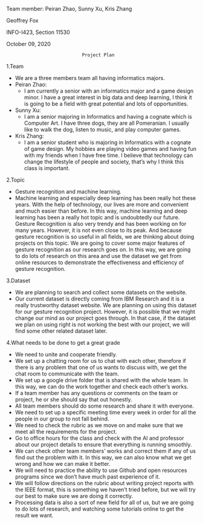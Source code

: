 Team member: Peiran Zhao, Sunny Xu, Kris Zhang

Geoffrey Fox

INFO-I423, Section 11530

October 09, 2020

								Project Plan
											
1.Team
- We are a three members team all having informatics majors.
- Peiran Zhao: 
  - I am currently a senior with an informatics major and a game design minor. I have a great interest in big data and deep learning, I think it is going to be a field with great potential and lots of opportunities.
- Sunny Xu:
  - I am a senior majoring in Informatics and having a cognate which is Computer Art. I have three dogs, they are all Pomeranian. I usually like to walk the dog, listen to music, and play computer games. 
- Kris Zhang: 
  - I am a senior student who is majoring in Informatics with a cognate of game design. My hobbies are playing video games and having fun with my friends when I have free time. I believe that technology can change the lifestyle of people and society, that’s why I think this class is important.

2.Topic
- Gesture recognition and machine learning.
- Machine learning and especially deep learning has been really hot these years. With the help of technology, our lives are more and convenient and much easier than before. In this way, machine learning and deep learning has been a really hot topic and is undoubtedly our future. Gesture Recognition is also very trendy and has been working on for many years. However, it is not even close to its peak. And because gesture recognition is so useful in all fields, we are thinking about doing projects on this topic. We are going to cover some major features of gesture recognition as our research goes on. In this way, we are going to do lots of research on this area and use the dataset we get from online resources to demonstrate the effectiveness and efficiency of gesture recognition. 

3.Dataset
- We are planning to search and collect some datasets on the website.
- Our current dataset is directly coming from IBM Research and it is a really trustworthy dataset website. We are planning on using this dataset for our gesture recognition project. However, it is possible that we might change our mind as our project goes through. In that case, if the dataset we plan on using right is not working the best with our project, we will find some other related dataset later.  

4.What needs to be done to get a great grade
- We need to unite and cooperate friendly.
- We set up a chatting room for us to chat with each other, therefore if there is any problem that one of us wants to discuss with, we get the chat room to communicate with the team.
- We set up a google drive folder that is shared with the whole team. In this way, we can do the work together and check each other’s works.
- If a team member has any questions or comments on the team or project, he or she should say that out honestly.
- All team members should do some research and share it with everyone.
- We need to set up a specific meeting time every week in order for all the people in our group to not fall behind. 
- We need to check the rubric as we move on and make sure that we meet all the requirements for the project. 
- Go to office hours for the class and check with the AI and professor about our project details to ensure that everything is running smoothly. 
- We can check other team members’ works and correct them if any of us find out the problem with it. In this way, we can also know what we get wrong and how we can make it better.
- We will need to practice the ability to use Github and open resources programs since we don’t have much past experience of it.
- We will follow directions on the rubric about writing project reports with the IEEE format, this is something we haven’t tried before, but we will try our best to make sure we are doing it correctly. 
- Processing data is also a sort of new field for all of us, but we are going to do lots of research, and watching some tutorials online to get the result we want.
